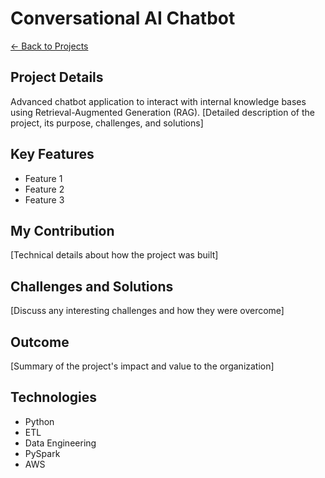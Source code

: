 # Conversational AI Chatbot
[← Back to Projects](/projects)

## Project Details
Advanced chatbot application to interact with internal knowledge bases using Retrieval-Augmented Generation (RAG).
[Detailed description of the project, its purpose, challenges, and solutions]

## Key Features
- Feature 1
- Feature 2
- Feature 3

## My Contribution
[Technical details about how the project was built]

## Challenges and Solutions
[Discuss any interesting challenges and how they were overcome]

## Outcome
[Summary of the project's impact and value to the organization]

## Technologies
- Python
- ETL
- Data Engineering
- PySpark
- AWS